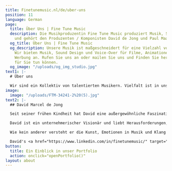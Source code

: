 ```yaml
---
title: Finetunemusic.nl/de/uber-uns
position: 11
language: German
page:
  title: Über Uns | Fine Tune Music
  description: Die Musikproduzentin Fine Tune Music produziert Musik, Sound und Voice-overs
    und gehört den Produzenten / Komponisten David de Jong und Paul Maaswinkel.
  og_title: Über Uns | Fine Tune Music
  og_description: Unsere Musik ist maßgeschneidert für eine Vielzahl von Projekten.
    Wir bieten Musik, Sound Design und Voice-Over für Filme, Animationen, Games und
    Werbung an. Rufen Sie uns an oder mailen Sie uns und Finden Sie heraus, was wir
    für Sie tun können.
  og_image: "/uploads/og_img_studio.jpg"
text1: |-
  # Über uns

  Wir sind ein Kollektiv von talentierten Musikern. Vielfalt ist in unserer DNA, wie Sie aus unserem Portfolio hören können. Unser Team besteht aus engagierten Profis. Unsere Aufgabe ist es, etwas Einzigartiges zu schaffen, indem wir unser Wissen nutzen, um Ihren Wünschen zu entsprechen.
image:
  image: "/uploads/FTM-34241-2%20(5).jpg"
text2: |-
  ## David Marcel de Jong

  Seit seiner frühen Kindheit hat David eine außergewöhnliche Faszination für Musik und Klang. Neugier ist eine seiner treibenden Kräfte bei der Schaffung einzigartiger Kompositionen, wobei sein Hintergrund als klassischer Pianist von großem Wert ist. Ein scharfes Ohr für Details ist in seiner Musik zu hören, Wie etwa in den reichen, detaillierten Mixen, die er für verschiedene Musikstile produziert.

  David ist ein unternehmerischer Visionär und liebt Herausforderungen, die von großen kommerziellen Projekten bis hin zu experimentellen Kollaborationen mit anderen Künstlern reichen. Als musikalischer Alleskönner setzt er unter Verwendung mehrerer Alter Egos alle Arten von Musik frei: schwere elektronische Musik, düsterer Soul ebenso wie dynamische klassische Musik.

  Wie kein anderer versteht er die Kunst, Emotionen in Musik und Klang zu integrieren. Er nutzt dies effektiv als Kommunikationsinstrument, wenn es darum geht, Identität in Klang umzuwandeln und den Hörer auf eine Reise zu bringen.

  David's <a href="https://www.linkedin.com/in/finetunemusic/" target="_blank">LinkedIn</a>
button:
  title: Ein Einblick in unser Portfolio
  action: onclick="openPortfolio()"
layout: about
---
```


